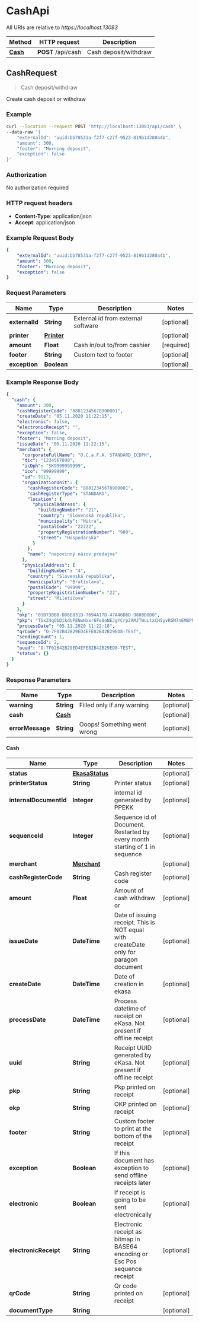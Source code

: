 # CashApi

All URIs are relative to *https://localhost:13083*

Method | HTTP request | Description
------------- | ------------- | -------------
[**Cash**](CashApi.md#CashRequest) | **POST** /api/cash | Cash deposit/withdraw

## CashRequest
> Cash deposit/withdraw

Create cash deposit or withdraw

### Example
```bash
curl --location --request POST 'http://localhost:13083/api/cash' \
--data-raw '{
    "externalId": "uuid:bb78531a-f2f7-c27f-9523-819b1d280a4b",
    "amount": 300,
    "footer": "Morning deposit",
    "exception": false
}'
```

### Authorization

No authorization required

### HTTP request headers

- **Content-Type**: application/json
- **Accept**: application/json

### Example Request Body

```yaml
{
    "externalId": "uuid:bb78531a-f2f7-c27f-9523-819b1d280a4b",
    "amount": 300,
    "footer": "Morning deposit",
    "exception": false
}
```

### Request Parameters

Name | Type | Description | Notes
------------ | ------------- | ------------- | -------------
**externalId** | **String** | External id from external software | [optional] 
**printer** | [**Printer**](Printer.md) |  | [optional] 
**amount** | **Float** | Cash in/out to/from cashier | [required] 
**footer** | **String** | Custom text to footer | [optional] 
**exception** | **Boolean** |  | [optional] 

### Example Response Body

```yaml
{
  "cash": {
    "amount": 300,
    "cashRegisterCode": "88812345678900001",
    "createDate": "05.11.2020 11:22:15",
    "electronic": false,
    "electronicReceipt": "",
    "exception": false,
    "footer": "Morning deposit",
    "issueDate": "05.11.2020 11:22:15",
    "merchant": {
      "corporateFullName": "O.C.a.F.A. STANDARD_ICDPH",
      "dic": "1234567890",
      "icDph": "SK9999999999",
      "ico": "99999999",
      "id": 9113,
      "organizationUnit": {
        "cashRegisterCode": "88812345678900001",
        "cashRegisterType": "STANDARD",
        "location": {
          "physicalAddress": {
            "buildingNumber": "21",
            "country": "Slovenská republika",
            "municipality": "Nitra",
            "postalCode": "22222",
            "propertyRegistrationNumber": "980",
            "street": "Hospodárska"
          }
        },
        "name": "nepovinný názov predajne"
      },
      "physicalAddress": {
        "buildingNumber": "4",
        "country": "Slovenská republika",
        "municipality": "Bratislava",
        "postalCode": "99999",
        "propertyRegistrationNumber": "22",
        "street": "Miletičova"
      }
    },
    "okp": "01B73BB8-DD6E831D-7694A17D-47A46D6D-980BD8D0",
    "pkp": "TSxZ4qObDikdUPENwHVxr6Fe8oNEJgYCrp2AMJTWuLtxCHSyvRGM7nEMBPNi\r\nnjE/AFgyDIdfAk7MaU20ASuUZs4MOu8rj3+VCau69yfyp2i3yAnrYfze76Re\r\nXGyqrm9HQkXlvw9ryRNg5ogEtyfglVnXmPXwLLCAc3X4dgcANyPLr7ZcMNCV\r\nfQ2AEvXwZ/6nhmBs1Bh+9O4cIeYjUuv9cSFBWNLlpJIA1XdrTJTiPiBeaVZ6\r\nE2qd1/HjWg8DhBr9sSbOXSGE24cD8TKhmtMy4goUxpc2VbNitFO7yHopt8dU\r\n1xMYSmh8BKktofoVKUnk2KfWzqXMqnvvSjyt0JCBaQ\\u003d\\u003d",
    "processDate": "05.11.2020 11:22:18",
    "qrCode": "O-7F02B42B29ED4EFE82B42B29ED8-TEST",
    "sendingCount": 1,
    "sequenceId": 2,
    "uuid": "O-7F02B42B29ED4EFE82B42B29ED8-TEST",
    "status": {}
  }
}
```

### Response Parameters

Name | Type | Description | Notes
------------ | ------------- | ------------- | -------------
**warning** | **String** | Filled only if any warning | [optional] 
**cash** | [**Cash**](CashApi.md#Cash) |  | [optional] 
**errorMessage** | **String** | Ooops! Something went wrong | [optional] 

#### Cash

Name | Type | Description | Notes
------------ | ------------- | ------------- | -------------
**status** | [**EkasaStatus**](EkasaStatus.md) |  | [optional] 
**printerStatus** | **String** | Printer status | [optional] 
**internalDocumentId** | **Integer** | internal id generated by PPEKK | [optional] 
**sequenceId** | **Integer** | Sequence id of Document. Restarted by every month starting of 1 in sequence | [optional] 
**merchant** | [**Merchant**](Merchant.md) |  | [optional] 
**cashRegisterCode** | **String** | Cash register code | [optional] 
**amount** | **Float** | Amount of cash withdraw or  | [optional] 
**issueDate** | **DateTime** | Date of issuing receipt. This is NOT equal with createDate only for paragon document | [optional] 
**createDate** | **DateTime** | Date of creation in ekasa | [optional] 
**processDate** | **DateTime** | Process datetime of receipt on eKasa. Not present if offline receipt | [optional] 
**uuid** | **String** | Receipt UUID generated by eKasa. Not present if offline receipt | [optional] 
**pkp** | **String** | Pkp printed on receipt | [optional] 
**okp** | **String** | OKP printed on receipt | [optional] 
**footer** | **String** | Custom footer to print at the bottom of the receipt | [optional] 
**exception** | **Boolean** | If this document has exception to send offline receipts later | [optional] 
**electronic** | **Boolean** | If receipt is going to be sent electronically | [optional] 
**electronicReceipt** | **String** | Electronic receipt as bitmap in BASE64 encoding or Esc Pos sequence receipt | [optional] 
**qrCode** | **String** | Qr code printed on receipt | [optional] 
**documentType** | **String** |  | [optional] 

